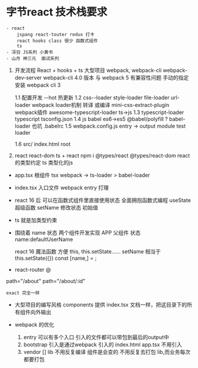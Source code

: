 # 字节react 技术栈要求
    - react
        jspang react-touter redux 打卡
        react hooks class 很少 函数式组件
        ts
    - 冴羽 JS系列 小黄书
    - 山月 神三元  面试系列
1. 开发流程 React + hooks + ts 大型项目 
    webpack, webpack-cli webpack-dev-server
    webpack-cli 4.0 版本 与 webpack 5 有兼容性问题
    手动的指定 安装 webpack cli 3
    
    1.1 配置开发
        --hot 热更新
      1.2 css--loader style-loader file-loader url-loader
            webpack loader机制 转译 或编译
            mini-css-extract-plugin webpack插件
            awesome-typescript-loader ts->js
        1.3 typescript-loader typescript
            tsconfig.json
        1.4 js babel es6->es5
            @babel/polyfill ?
               babel-loader  也坑
        .babelrc
    1.5 webpack.config.js
        entry -> output
        module test loader


    1.6 src/ index.html  root

2. react react-dom
    ts + react 
    npm i @types/react  @types/react-dom    react的类型约定
    ts 类型化的js

- app.tsx 
    根组件 tsx webpack -> ts-loader > babel-loader
- index.tsx
    入口文件 webpack entry 打理

- react 16 后 可以在函数式组件里直接使用状态 
全面拥抱函数式编程
    useState 超级函数
    setName 修改状态
    初始值
- ts 就是加类型约束

- 围绕着 name 状态 两个组件开发实现
    APP 父组件 状态 name:defaultUserName
    <!--
        this.state = { // Component
            name: 'defaultUserName'
        }
    -->
    react 16 魔法函数 方便 this, this.setState......
    setName 相当于this.setState({})
    const [name,] = ;


- react-router @

<Switch>
    path="/about"
    path="/about/:id"
    
    exact 完全一样

- 大型项目的编写风格
    components 提供 index.tsx
    文档一样，把这目录下的所有组件向外输出

- webpack 的优化
    1. entry 可以有多个入口
        引入的文件都可以带包到最后的output中
    2. bootstrap 引入是通过webpack 引入的
        index.html app.tsx 不用引入
    3. vendor []
        lib 不用反复编译
        组件是会变的
        不用反复去打包 lib,而业务每次都要打包